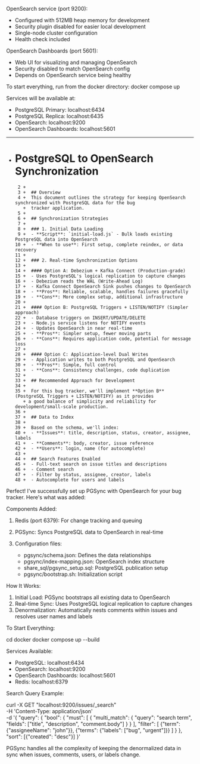 OpenSearch service (port 9200):

- Configured with 512MB heap memory for development
- Security plugin disabled for easier local development
- Single-node cluster configuration
- Health check included

OpenSearch Dashboards (port 5601):

- Web UI for visualizing and managing OpenSearch
- Security disabled to match OpenSearch config
- Depends on OpenSearch service being healthy

To start everything, run from the docker directory:
docker compose up

Services will be available at:

- PostgreSQL Primary: localhost:6434
- PostgreSQL Replica: localhost:6435
- OpenSearch: localhost:9200
- OpenSearch Dashboards: localhost:5601

---

- # PostgreSQL to OpenSearch Synchronization
       2 +
       3 +  ## Overview
       4 +  This document outlines the strategy for keeping OpenSearch synchronized with PostgreSQL data for the bug
         +  tracker application.
       5 +
       6 +  ## Synchronization Strategies
       7 +
       8 +  ### 1. Initial Data Loading
       9 +  - **Script**: `initial-load.js` - Bulk loads existing PostgreSQL data into OpenSearch
      10 +  - **When to use**: First setup, complete reindex, or data recovery
      11 +
      12 +  ### 2. Real-time Synchronization Options
      13 +
      14 +  #### Option A: Debezium + Kafka Connect (Production-grade)
      15 +  - Uses PostgreSQL's logical replication to capture changes
      16 +  - Debezium reads the WAL (Write-Ahead Log)
      17 +  - Kafka Connect OpenSearch Sink pushes changes to OpenSearch
      18 +  - **Pros**: Reliable, scalable, handles failures gracefully
      19 +  - **Cons**: More complex setup, additional infrastructure
      20 +
      21 +  #### Option B: PostgreSQL Triggers + LISTEN/NOTIFY (Simpler approach)
      22 +  - Database triggers on INSERT/UPDATE/DELETE
      23 +  - Node.js service listens for NOTIFY events
      24 +  - Updates OpenSearch in near real-time
      25 +  - **Pros**: Simpler setup, fewer moving parts
      26 +  - **Cons**: Requires application code, potential for message loss
      27 +
      28 +  #### Option C: Application-level Dual Writes
      29 +  - Application writes to both PostgreSQL and OpenSearch
      30 +  - **Pros**: Simple, full control
      31 +  - **Cons**: Consistency challenges, code duplication
      32 +
      33 +  ## Recommended Approach for Development
      34 +
      35 +  For this bug tracker, we'll implement **Option B** (PostgreSQL Triggers + LISTEN/NOTIFY) as it provides
         + a good balance of simplicity and reliability for development/small-scale production.
      36 +
      37 +  ## Data to Index
      38 +
      39 +  Based on the schema, we'll index:
      40 +  - **Issues**: title, description, status, creator, assignee, labels
      41 +  - **Comments**: body, creator, issue reference
      42 +  - **Users**: login, name (for autocomplete)
      43 +
      44 +  ## Search Features Enabled
      45 +  - Full-text search on issue titles and descriptions
      46 +  - Comment search
      47 +  - Filter by status, assignee, creator, labels
      48 +  - Autocomplete for users and labels

Perfect! I've successfully set up PGSync with OpenSearch for your bug tracker. Here's what was added:

Components Added:

1. Redis (port 6379): For change tracking and queuing
2. PGSync: Syncs PostgreSQL data to OpenSearch in real-time
3. Configuration files:


    - pgsync/schema.json: Defines the data relationships
    - pgsync/index-mapping.json: OpenSearch index structure
    - share_sql/pgsync_setup.sql: PostgreSQL publication setup
    - pgsync/bootstrap.sh: Initialization script

How It Works:

1. Initial Load: PGSync bootstraps all existing data to OpenSearch
2. Real-time Sync: Uses PostgreSQL logical replication to capture changes
3. Denormalization: Automatically nests comments within issues and resolves user names and labels

To Start Everything:

cd docker
docker compose up --build

Services Available:

- PostgreSQL: localhost:6434
- OpenSearch: localhost:9200
- OpenSearch Dashboards: localhost:5601
- Redis: localhost:6379

Search Query Example:

curl -X GET "localhost:9200/issues/\_search" \
 -H 'Content-Type: application/json' \
 -d '{
"query": {
"bool": {
"must": [
{
"multi_match": {
"query": "search term",
"fields": ["title", "description", "comment.body"]
}
}
],
"filter": [
{"term": {"assigneeName": "john"}},
{"terms": {"labels": ["bug", "urgent"]}}
]
}
},
"sort": [{"created": "desc"}]
}'

PGSync handles all the complexity of keeping the denormalized data in sync when issues, comments, users, or labels
change.
